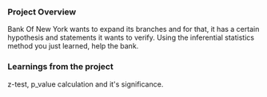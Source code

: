 ### Project Overview

 Bank Of New York wants to expand its branches and for that, it has a certain hypothesis and statements it wants to verify. Using the inferential statistics method you just learned, help the bank.


### Learnings from the project

 z-test, p_value calculation and it's significance.


